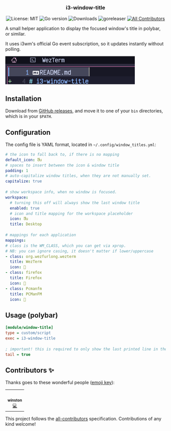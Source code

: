 <h3 align="center">
  i3-window-title
</h3>

<p align="center">
  <img alt="License: MIT" src="https://img.shields.io/github/license/nekowinston/i3-window-title">
  <img alt="Go version" src="https://img.shields.io/github/go-mod/go-version/nekowinston/i3-window-title">
  <img alt="Downloads" src="https://img.shields.io/github/downloads/nekowinston/i3-window-title/total">
  <img alt="goreleaser" src="https://github.com/nekowinston/i3-window-title/actions/workflows/release.yml/badge.svg">
<!-- ALL-CONTRIBUTORS-BADGE:START - Do not remove or modify this section -->
<a href='#contributors-'><img alt='All Contributors' src='https://img.shields.io/badge/all_contributors-1-orange.svg'/></a>
<!-- ALL-CONTRIBUTORS-BADGE:END -->
</p>

A small helper application to display the focused window's title in polybar, or similar.

It uses i3wm's official Go event subscription, so it updates instantly without polling.

![Preview](assets/preview.gif)

## Installation

Download from [GitHub releases](https://github.com/nekowinston/i3-window-title/releases),
and move it to one of your `bin` directories, which is in your `$PATH`.

## Configuration

The config file is YAML format, located in `~/.config/window_titles.yml`:

```yaml
# the icon to fall back to, if there is no mapping
default_icon: ﬓ
# spaces to insert between the icon & window title
padding: 1
# auto-capitalize window titles, when they are not manually set.
capitalize: true

# show workspace info, when no window is focused.
workspace:
  # turning this off will always show the last window title
  enabled: true 
  # icon and title mapping for the workspace placeholder
  icon: ﬓ
  title: Desktop

# mappings for each application
mappings:
# class is the WM_CLASS, which you can get via xprop.
# NB: you can ignore casing, it doesn't matter if lower/uppercase
- class: org.wezfurlong.wezterm
  title: WezTerm
  icon: 
- class: firefox
  title: Firefox
  icon: 
- class: Pcmanfm
  title: PCManFM
  icon: 
```

## Usage (polybar)

```ini
[module/window-title]
type = custom/script
exec = i3-window-title

; important! this is required to only show the last printed line in the bar
tail = true
```

## Contributors ✨

Thanks goes to these wonderful people ([emoji key](https://allcontributors.org/docs/en/emoji-key)):

<!-- ALL-CONTRIBUTORS-LIST:START - Do not remove or modify this section -->
<!-- prettier-ignore-start -->
<!-- markdownlint-disable -->
<table>
  <tr>
    <td align="center"><a href="https://winston.sh/"><img src="https://avatars.githubusercontent.com/u/79978224?v=4?s=100" width="100px;" alt=""/><br /><sub><b>winston</b></sub></a><br /><a href="https://github.com/nekowinston/i3-window-title/commits?author=nekowinston" title="Code">💻</a></td>
  </tr>
</table>
<!-- markdownlint-restore -->
<!-- prettier-ignore-end -->
<!-- ALL-CONTRIBUTORS-LIST:END -->

This project follows the [all-contributors](https://github.com/all-contributors/all-contributors) specification. Contributions of any kind welcome!
